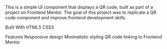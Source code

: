 This is a simple UI component that displays a QR code, built as part of a project on Frontend Mentor. 
The goal of this project was to replicate a QR code component and improve frontend development skills.

Built With
HTML5
CSS3

Features
Responsive design
Minimalistic styling
QR code linking to Frontend Mentor
